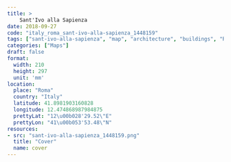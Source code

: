 ```yaml
---
title: > 
    Sant'Ivo alla Sapienza
date: 2018-09-27
code: "italy_roma_sant-ivo-alla-sapienza_1448159"
tags: ["sant-ivo-alla-sapienza", "map", "architecture", "buildings", "Roma", "Italy"]
categories: ["Maps"]
draft: false
format:
  width: 210
  height: 297
  unit: 'mm'
location:
  place: "Roma"
  country: "Italy"
  latitude: 41.8981903160828
  longitude: 12.474868987984875
  prettyLat: "12\u00b028'29.52\"E"
  prettyLon: "41\u00b053'53.48\"N"
resources:
- src: "sant-ivo-alla-sapienza_1448159.png"
  title: "Cover"
  name: cover
---
```

